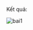 Kết quả:

![bai1](https://github.com/coder1357642/bai-1-di-dong/assets/45459141/19e6a989-dd63-41e2-b92f-526f55fbf099)
